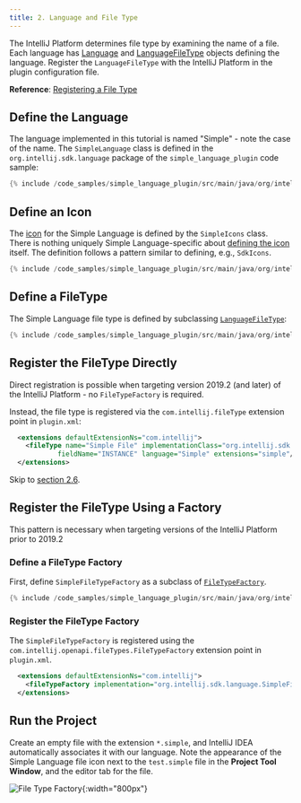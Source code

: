 ```yaml
---
title: 2. Language and File Type
---
```

<!-- Copyright 2000-2020 JetBrains s.r.o. and other contributors. Use of this source code is governed by the Apache 2.0 license that can be found in the LICENSE file. -->

The IntelliJ Platform determines file type by examining the name of a file.
Each language has [Language](upsource:///platform/core-api/src/com/intellij/lang/Language.java) and [LanguageFileType](upsource:///platform/core-api/src/com/intellij/openapi/fileTypes/LanguageFileType.java) objects defining the language.
Register the `LanguageFileType` with the IntelliJ Platform in the plugin configuration file. 

**Reference**: [Registering a File Type](/reference_guide/custom_language_support/registering_file_type.md) 

## Define the Language
The language implemented in this tutorial is named "Simple" - note the case of the name.
The `SimpleLanguage` class is defined in the `org.intellij.sdk.language` package of the `simple_language_plugin` code sample:

```java
{% include /code_samples/simple_language_plugin/src/main/java/org/intellij/sdk/language/SimpleLanguage.java %}
```

## Define an Icon
The [icon](https://github.com/JetBrains/intellij-sdk-docs/blob/master/code_samples/simple_language_plugin/src/main/resources/icons/jar-gray.png) for the Simple Language is defined by the `SimpleIcons` class. 
There is nothing uniquely Simple Language-specific about [defining the icon](/reference_guide/work_with_icons_and_images.md) itself.
The definition follows a pattern similar to defining, e.g., `SdkIcons`. 

```java
{% include /code_samples/simple_language_plugin/src/main/java/org/intellij/sdk/language/SimpleIcons.java %}
```

## Define a FileType
The Simple Language file type is defined by subclassing [`LanguageFileType`](upsource:///platform/core-api/src/com/intellij/openapi/fileTypes/LanguageFileType.java):

```java
{% include /code_samples/simple_language_plugin/src/main/java/org/intellij/sdk/language/SimpleFileType.java %}
```

## Register the FileType Directly
Direct registration is possible when targeting version 2019.2 (and later) of the IntelliJ Platform - no `FileTypeFactory` is required.

Instead, the file type is registered via the `com.intellij.fileType` extension point in `plugin.xml`: 

```xml
  <extensions defaultExtensionNs="com.intellij">
    <fileType name="Simple File" implementationClass="org.intellij.sdk.language.SimpleFileType" 
            fieldName="INSTANCE" language="Simple" extensions="simple"/>
  </extensions>
```

Skip to [section 2.6](#run-the-project).

## Register the FileType Using a Factory
This pattern is necessary when targeting versions of the IntelliJ Platform prior to 2019.2

### Define a FileType Factory
First, define `SimpleFileTypeFactory` as a subclass of [`FileTypeFactory`](upsource:///platform/platform-api/src/com/intellij/openapi/fileTypes/FileTypeFactory.java).

```java
{% include /code_samples/simple_language_plugin/src/main/java/org/intellij/sdk/language/SimpleFileTypeFactory.java %}
```

### Register the FileType Factory
The `SimpleFileTypeFactory` is registered using the `com.intellij.openapi.fileTypes.FileTypeFactory` extension point in `plugin.xml`.

```xml
  <extensions defaultExtensionNs="com.intellij">
    <fileTypeFactory implementation="org.intellij.sdk.language.SimpleFileTypeFactory"/>
  </extensions>
```

## Run the Project
Create an empty file with the extension `*.simple`, and IntelliJ IDEA automatically associates it with our language.
Note the appearance of the Simple Language file icon next to the `test.simple` file in the **Project Tool Window**, and the editor tab for the file.

![File Type Factory](img/file_type_factory.png){:width="800px"}
